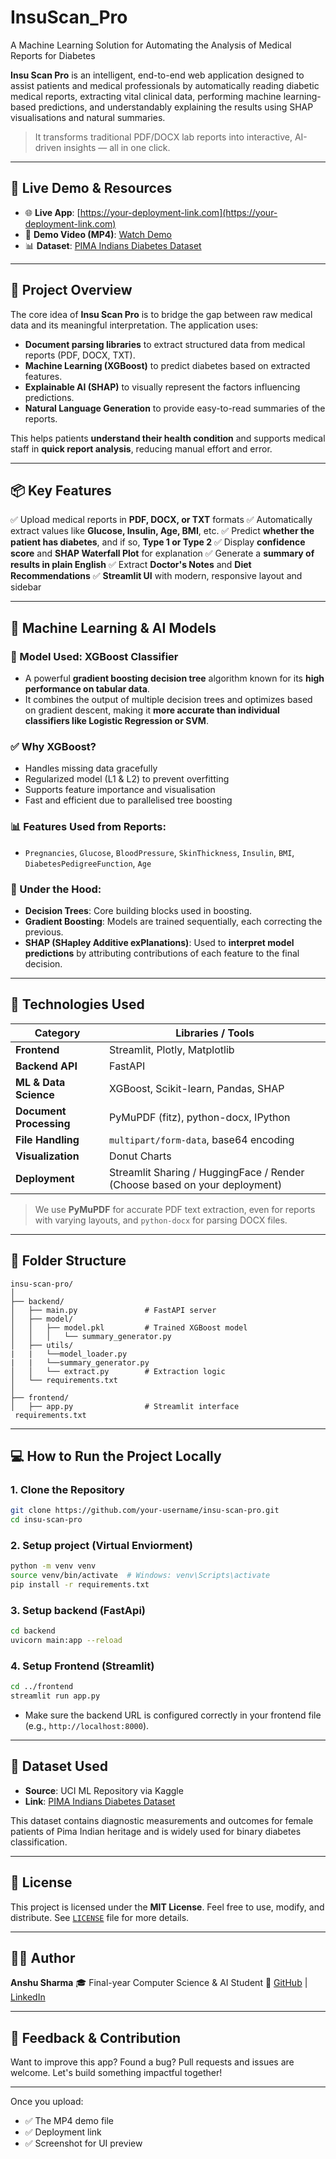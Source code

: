 # InsuScan_Pro
A Machine Learning Solution for Automating the Analysis of Medical Reports for Diabetes

**Insu Scan Pro** is an intelligent, end-to-end web application designed to assist patients and medical professionals by automatically reading diabetic medical reports, extracting vital clinical data, performing machine learning-based predictions, and understandably explaining the results using SHAP visualisations and natural summaries.

> It transforms traditional PDF/DOCX lab reports into interactive, AI-driven insights — all in one click.

---

## 🚀 Live Demo & Resources

* 🌐 **Live App**: [https://your-deployment-link.com](https://your-deployment-link.com)
* 🎥 **Demo Video (MP4)**: [Watch Demo](https://your-demo-video-link.com)
* 📊 **Dataset**: [PIMA Indians Diabetes Dataset](https://www.kaggle.com/datasets/uciml/pima-indians-diabetes-database)

---

## 🧠 Project Overview

The core idea of **Insu Scan Pro** is to bridge the gap between raw medical data and its meaningful interpretation. The application uses:

* **Document parsing libraries** to extract structured data from medical reports (PDF, DOCX, TXT).
* **Machine Learning (XGBoost)** to predict diabetes based on extracted features.
* **Explainable AI (SHAP)** to visually represent the factors influencing predictions.
* **Natural Language Generation** to provide easy-to-read summaries of the reports.

This helps patients **understand their health condition** and supports medical staff in **quick report analysis**, reducing manual effort and error.

---

## 📦 Key Features

✅ Upload medical reports in **PDF, DOCX, or TXT** formats
✅ Automatically extract values like **Glucose, Insulin, Age, BMI**, etc.
✅ Predict **whether the patient has diabetes**, and if so, **Type 1 or Type 2**
✅ Display **confidence score** and **SHAP Waterfall Plot** for explanation
✅ Generate a **summary of results in plain English**
✅ Extract **Doctor's Notes** and **Diet Recommendations**
✅ **Streamlit UI** with modern, responsive layout and sidebar

---

## 🧠 Machine Learning & AI Models

### 🎯 Model Used: **XGBoost Classifier**

* A powerful **gradient boosting decision tree** algorithm known for its **high performance on tabular data**.
* It combines the output of multiple decision trees and optimizes based on gradient descent, making it **more accurate than individual classifiers like Logistic Regression or SVM**.

### ✅ Why XGBoost?

* Handles missing data gracefully
* Regularized model (L1 & L2) to prevent overfitting
* Supports feature importance and visualisation
* Fast and efficient due to parallelised tree boosting

### 📊 Features Used from Reports:

* `Pregnancies`, `Glucose`, `BloodPressure`, `SkinThickness`, `Insulin`, `BMI`, `DiabetesPedigreeFunction`, `Age`

### 🧮 Under the Hood:

* **Decision Trees**: Core building blocks used in boosting.
* **Gradient Boosting**: Models are trained sequentially, each correcting the previous.
* **SHAP (SHapley Additive exPlanations)**: Used to **interpret model predictions** by attributing contributions of each feature to the final decision.

---

## 🧰 Technologies Used

| Category                | Libraries / Tools                                                          |
| ----------------------- | -------------------------------------------------------------------------- |
| **Frontend**            | Streamlit, Plotly, Matplotlib                                              |
| **Backend API**         | FastAPI                                                                    |
| **ML & Data Science**   | XGBoost, Scikit-learn, Pandas, SHAP                                        |
| **Document Processing** | PyMuPDF (fitz), python-docx, IPython                                       |
| **File Handling**       | `multipart/form-data`, base64 encoding                                     |
| **Visualization**       | Donut Charts                                                               |
| **Deployment**          | Streamlit Sharing / HuggingFace / Render (Choose based on your deployment) |

> We use **PyMuPDF** for accurate PDF text extraction, even for reports with varying layouts, and `python-docx` for parsing DOCX files.

---

## 📂 Folder Structure

```
insu-scan-pro/
│
├── backend/
│   ├── main.py               # FastAPI server
│   ├── model/
│   │   ├── model.pkl         # Trained XGBoost model
│   │   │   └── summary_generator.py
│   ├── utils/
|   |   └──model_loader.py
|   |   └──summary_generator.py
│   │   └── extract.py        # Extraction logic
│   └── requirements.txt
│
├── frontend/
│   ├── app.py                # Streamlit interface
 requirements.txt
```

---

## 💻 How to Run the Project Locally

### 1. Clone the Repository

```bash
git clone https://github.com/your-username/insu-scan-pro.git
cd insu-scan-pro
```

### 2. Setup project (Virtual Enviorment)

```bash
python -m venv venv
source venv/bin/activate  # Windows: venv\Scripts\activate
pip install -r requirements.txt
```
### 3. Setup backend (FastApi)

```bash
cd backend
uvicorn main:app --reload
```

### 4. Setup Frontend (Streamlit)

```bash
cd ../frontend
streamlit run app.py
```

* Make sure the backend URL is configured correctly in your frontend file (e.g., `http://localhost:8000`).

---

## 🧪 Dataset Used

* **Source**: UCI ML Repository via Kaggle
* **Link**: [PIMA Indians Diabetes Dataset](https://www.kaggle.com/datasets/uciml/pima-indians-diabetes-database)

This dataset contains diagnostic measurements and outcomes for female patients of Pima Indian heritage and is widely used for binary diabetes classification.

---

## 📜 License

This project is licensed under the **MIT License**.
Feel free to use, modify, and distribute. See [`LICENSE`](LICENSE) file for more details.

---

## 🙋‍♂️ Author

**Anshu Sharma**
🎓 Final-year Computer Science & AI Student
🔗 [GitHub](https://github.com/SharmAnshu5) | [LinkedIn](https://linkedin.com/in/your-profile)

---

## 💬 Feedback & Contribution

Want to improve this app? Found a bug?
Pull requests and issues are welcome. Let's build something impactful together!

---

Once you upload:

* ✅ The MP4 demo file
* ✅ Deployment link
* ✅ Screenshot for UI preview

